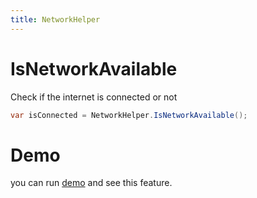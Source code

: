 ```yaml
---
title: NetworkHelper
---
```


# IsNetworkAvailable

Check if the internet is connected or not

```cs
var isConnected = NetworkHelper.IsNetworkAvailable();
```

# Demo
you can run [demo](https://github.com/WinUICommunity/WinUICommunity) and see this feature.
